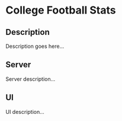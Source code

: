 # College Football Stats

## Description
Description goes here...

## Server
Server description...

## UI
UI description...
